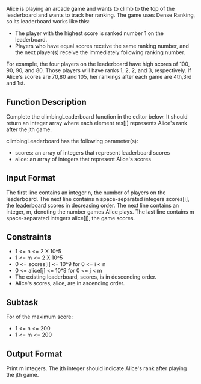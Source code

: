 Alice is playing an arcade game and wants to climb to the top of the leaderboard and wants to track her ranking. The game uses Dense Ranking, so its leaderboard works like this:
<ul>
    <li> The player with the highest score is ranked number 1 on the leaderboard. </li>
    <li> Players who have equal scores receive the same ranking number, and the next player(s) receive the immediately following ranking number. </li>
</ul>
For example, the four players on the leaderboard have high scores of 100, 90, 90, and 80. Those players will have ranks 1, 2, 2, and 3, respectively. If Alice's scores are 70,80 and 105, her rankings after each game are 4th,3rd and 1st.

<h2> Function Description</h2>

Complete the climbingLeaderboard function in the editor below. It should return an integer array where each element res[j] represents Alice's rank after the jth game.

climbingLeaderboard has the following parameter(s):
<ul>
    <li> scores: an array of integers that represent leaderboard scores</li>
    <li> alice: an array of integers that represent Alice's scores</li>
</ul>
<h2> Input Format</h2>

The first line contains an integer n, the number of players on the leaderboard.
The next line contains n space-separated integers scores[i], the leaderboard scores in decreasing order.
The next line contains an integer, m, denoting the number games Alice plays.
The last line contains m space-separated integers alice[j], the game scores.

<h2> Constraints</h2>
<ul>
    <li> 1 <= n <= 2 X 10^5 </li>
    <li> 1 <= m <= 2 X 10^5 </li>
    <li> 0 <= scores[i] <= 10^9 for 0 <= i < n </li>
    <li> 0 <= alice[j] <= 10^9 for 0 <= j < m  </li>
    <li>The existing leaderboard, scores, is in descending order. </li>
    <li>Alice's scores, alice, are in ascending order. </li>
</ul>

<h2> Subtask</h2>

For  of the maximum score:
<ul>
    <li> 1 <= n <= 200 </li>
    <li> 1 <= m <= 200 </li>
</ul>

<h2> Output Format</h2>

Print m integers. The jth integer should indicate Alice's rank after playing the jth game.
